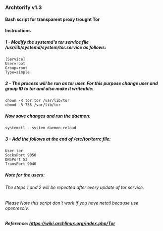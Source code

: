 ### Archtorify v1.3

#### Bash script for transparent proxy trought Tor 




#### Instructions 


##### 1 - Modify the systemd's tor service file /usr/lib/systemd/system/tor.service as follows:
```
[Service]
User=root
Group=root
Type=simple
```


##### 2 - The process will be run as tor user. For this purpose change user and group ID to tor and also make it writeable: 
```
chown -R tor:tor /var/lib/tor
chmod -R 755 /var/lib/tor
```

##### Now save changes and run the daemon: 
```
systemctl --system daemon-reload
```


##### 3 - Add the follows at the end of /etc/tor/torrc file:
```
User tor
SocksPort 9050
DNSPort 53
TransPort 9040
````

##### Note for the users:

###### The steps 1 and 2 will be repeated after every update of tor service.

###### Please Note this script don't work if you have netctl because use openresolv.


##### Reference: https://wiki.archlinux.org/index.php/Tor

